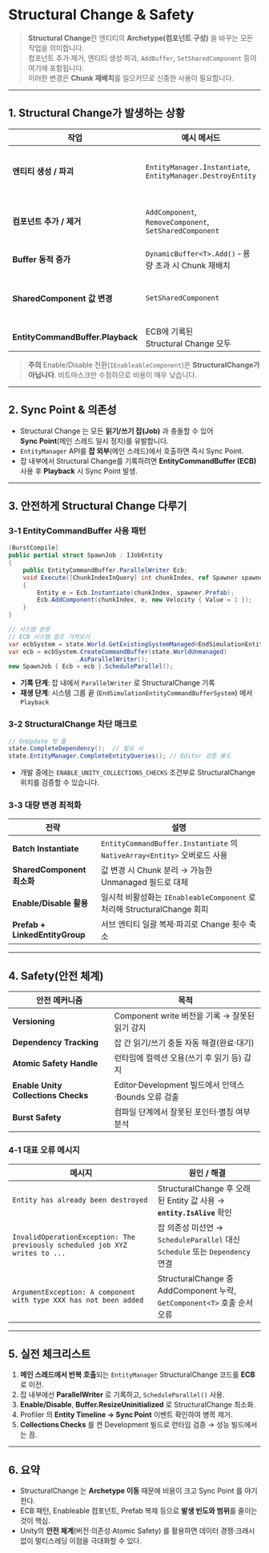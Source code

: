 # Structural Change & Safety

> **Structural Change**란 엔티티의 **Archetype(컴포넌트 구성)** 을 바꾸는 모든 작업을 의미합니다.  
> 컴포넌트 추가·제거, 엔티티 생성·파괴, `AddBuffer`, `SetSharedComponent` 등이 여기에 포함됩니다.  
> 이러한 변경은 **Chunk 재배치**를 일으키므로 신중한 사용이 필요합니다.

---

## 1. Structural Change가 발생하는 상황

| 작업 | 예시 메서드 | 설명 |
|------|------------|------|
| **엔티티 생성 / 파괴** | `EntityManager.Instantiate`, `EntityManager.DestroyEntity` | Chunk에 새 슬롯을 만들거나 제거 |
| **컴포넌트 추가 / 제거** | `AddComponent`, `RemoveComponent`, `SetSharedComponent` | Archetype이 달라지면 Chunk 이동 |
| **Buffer 동적 증가** | `DynamicBuffer<T>.Add()` ‑ 용량 초과 시 Chunk 재배치 |
| **SharedComponent 값 변경** | `SetSharedComponent` | 값이 달라지면 다른 Chunk로 이동 |
| **EntityCommandBuffer.Playback** | ECB에 기록된 Structural Change 모두 |

> **주의** Enable/Disable 전환(`IEnableableComponent`)은 **StructuralChange가 아닙니다**. 비트마스크만 수정하므로 비용이 매우 낮습니다.

---

## 2. Sync Point & 의존성

* Structural Change 는 모든 **읽기/쓰기 잡(Job)** 과 충돌할 수 있어 **Sync Point**(메인 스레드 일시 정지)를 유발합니다.  
* `EntityManager` API를 **잡 외부**(메인 스레드)에서 호출하면 즉시 Sync Point.  
* 잡 내부에서 Structural Change를 기록하려면 **EntityCommandBuffer (ECB)** 사용 후 **Playback** 시 Sync Point 발생.

---

## 3. 안전하게 Structural Change 다루기

### 3‑1 EntityCommandBuffer 사용 패턴
```csharp
[BurstCompile]
public partial struct SpawnJob : IJobEntity
{
    public EntityCommandBuffer.ParallelWriter Ecb;
    void Execute([ChunkIndexInQuery] int chunkIndex, ref Spawner spawner)
    {
        Entity e = Ecb.Instantiate(chunkIndex, spawner.Prefab);
        Ecb.AddComponent(chunkIndex, e, new Velocity { Value = 1 });
    }
}

// 시스템 본문
// ECB 시스템 참조 가져오기
var ecbSystem = state.World.GetExistingSystemManaged<EndSimulationEntityCommandBufferSystem>();
var ecb = ecbSystem.CreateCommandBuffer(state.WorldUnmanaged)
                   .AsParallelWriter();
new SpawnJob { Ecb = ecb }.ScheduleParallel();
```
* **기록 단계**: 잡 내에서 `ParallelWriter` 로 StructuralChange 기록  
* **재생 단계**: 시스템 그룹 끝 (`EndSimulationEntityCommandBufferSystem`) 에서 `Playback`

### 3‑2 StructuralChange 차단 매크로
```csharp
// OnUpdate 첫 줄
state.CompleteDependency();  // 필요 시
state.EntityManager.CompleteEntityQueries(); // Editor 검증 용도
```
* 개발 중에는 `ENABLE_UNITY_COLLECTIONS_CHECKS` 조건부로 StructuralChange 위치를 검증할 수 있습니다.

### 3‑3 대량 변경 최적화
| 전략 | 설명 |
|------|------|
| **Batch Instantiate** | `EntityCommandBuffer.Instantiate` 의 `NativeArray<Entity>` 오버로드 사용 |
| **SharedComponent 최소화** | 값 변경 시 Chunk 분리 → 가능한 Unmanaged 필드로 대체 |
| **Enable/Disable 활용** | 일시적 비활성화는 `IEnableableComponent` 로 처리해 StructuralChange 회피 |
| **Prefab + LinkedEntityGroup** | 서브 엔티티 일괄 복제·파괴로 Change 횟수 축소 |

---

## 4. Safety(안전 체계)

| 안전 메커니즘 | 목적 |
|---------------|------|
| **Versioning** | Component write 버전을 기록 → 잘못된 읽기 감지 |
| **Dependency Tracking** | 잡 간 읽기/쓰기 충돌 자동 해결(완료·대기) |
| **Atomic Safety Handle** | 런타임에 컬렉션 오용(쓰기 후 읽기 등) 감지 |
| **Enable Unity Collections Checks** | Editor·Development 빌드에서 인덱스·Bounds 오류 검출 |
| **Burst Safety** | 컴파일 단계에서 잘못된 포인터·별칭 여부 분석 |

### 4‑1 대표 오류 메시지
| 메시지 | 원인 / 해결 |
|--------|-------------|
| `Entity has already been destroyed` | StructuralChange 후 오래된 Entity 값 사용 → **`entity.IsAlive`** 확인 |
| `InvalidOperationException: The previously scheduled job XYZ writes to ...` | 잡 의존성 미선언 → `ScheduleParallel` 대신 `Schedule` 또는 `Dependency` 연결 |
| `ArgumentException: A component with type XXX has not been added` | StructuralChange 중 AddComponent 누락, `GetComponent<T>` 호출 순서 오류 |

---

## 5. 실전 체크리스트

1. **메인 스레드에서 반복 호출**되는 `EntityManager` StructuralChange 코드를 **ECB** 로 이전.  
2. 잡 내부에선 **ParallelWriter** 로 기록하고, `ScheduleParallel()` 사용.  
3. **Enable/Disable**, **Buffer.ResizeUninitialized** 로 StructuralChange 최소화.  
4. Profiler 의 **Entity Timeline → Sync Point** 이벤트 확인하여 병목 제거.  
5. **Collections Checks** 를 켠 Development 빌드로 런타임 검증 → 성능 빌드에서는 끔.

---

## 6. 요약
* StructuralChange 는 **Archetype 이동** 때문에 비용이 크고 Sync Point 를 야기한다.  
* ECB 패턴, Enableable 컴포넌트, Prefab 복제 등으로 **발생 빈도와 범위**를 줄이는 것이 핵심.  
* Unity의 **안전 체계**(버전·의존성·Atomic Safety) 를 활용하면 데이터 경쟁·크래시 없이 멀티스레딩 이점을 극대화할 수 있다.
